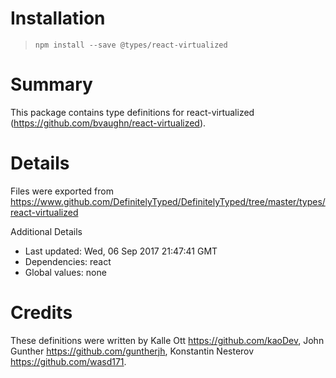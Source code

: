 # Installation
> `npm install --save @types/react-virtualized`

# Summary
This package contains type definitions for react-virtualized (https://github.com/bvaughn/react-virtualized).

# Details
Files were exported from https://www.github.com/DefinitelyTyped/DefinitelyTyped/tree/master/types/react-virtualized

Additional Details
 * Last updated: Wed, 06 Sep 2017 21:47:41 GMT
 * Dependencies: react
 * Global values: none

# Credits
These definitions were written by Kalle Ott <https://github.com/kaoDev>, John Gunther <https://github.com/guntherjh>, Konstantin Nesterov <https://github.com/wasd171>.
